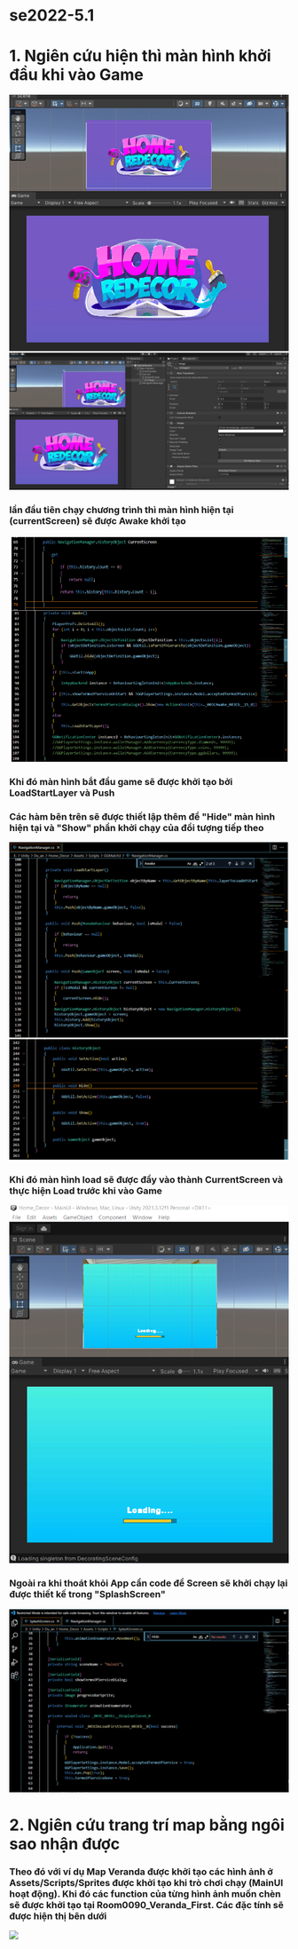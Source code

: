 # se2022-5.1
<h1 style="justify:center">1. Ngiên cứu hiện thì màn hình khởi đầu khi vào Game</h1>
<img src="https://github.com/KyoGren/se2022-5.1/blob/TungNguyen/StartImg/Start_Screen.png">
<img src="https://github.com/KyoGren/se2022-5.1/blob/TungNguyen/StartCode/StartScreen_Position.png">
<h3>lần đầu tiên chạy chương trình thì màn hình hiện tại (currentScreen) sẽ được Awake khởi tạo</h3>
<img src="https://github.com/KyoGren/se2022-5.1/blob/TungNguyen/StartCode/Load_Start_Screen_Code.png">
<h3>Khi đó màn hình bắt đầu game sẽ được khởi tạo bởi LoadStartLayer và Push</h3>
<h3>Các hàm bên trên sẽ được thiết lập thêm để <b>"Hide"</b> màn hình hiện tại và <b>"Show"</b> phần khởi chạy của đổi tượng tiếp theo</h3>
<img src="https://github.com/KyoGren/se2022-5.1/blob/TungNguyen/StartCode/Load_Push_Screen.png">
<img src="https://github.com/KyoGren/se2022-5.1/blob/TungNguyen/StartCode/Setup_Code.png">
<h3>Khi đó màn hình load sẽ được đẩy vào thành CurrentScreen và thực hiện Load trước khi vào Game</h3>
<img src="https://github.com/KyoGren/se2022-5.1/blob/TungNguyen/StartImg/LoadingScreen.png">
<h3>Ngoài ra khi thoát khỏi App cần code để Screen sẽ khởi chạy lại được thiết kế trong <b>"SplashScreen"</b></h3>
<img src="https://github.com/KyoGren/se2022-5.1/blob/TungNguyen/StartCode/NewScreen_After_Quit_Code.png">

<h1 style="justify:center">2. Ngiên cứu trang trí map bằng ngôi sao nhận được</h1>
<h3>Theo đó với ví dụ Map Veranda được khởi tạo các hình ảnh ở Assets/Scripts/Sprites được khởi tạo khi trò chơi chạy (MainUI hoạt động). Khi đó các function của từng hình ảnh muốn chèn sẽ được khởi tạo tại Room0090_Veranda_First. Các đặc tính sẽ được hiện thị bên dưới</h3>
<img src="[https://github.com/KyoGren/se2022-5.1/blob/TungNguyen/StartImg/Start_Screen.pn](https://github.com/KyoGren/se2022-5.1/blob/TungNguyen/Decorate/Decorate_Img/Decorate_Eg.png)g">
